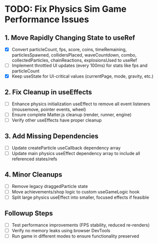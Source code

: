 # TODO: Fix Physics Sim Game Performance Issues

## 1. Move Rapidly Changing State to useRef
- [x] Convert particleCount, fps, score, coins, timeRemaining, particlesSpawned, collidersPlaced, waveCountdown, combo, collectedParticles, chainReactions, explosionsUsed to useRef
- [ ] Implement throttled UI updates (every 100ms) for stats like fps and particleCount
- [x] Keep useState for UI-critical values (currentPage, mode, gravity, etc.)

## 2. Fix Cleanup in useEffects
- [ ] Enhance physics initialization useEffect to remove all event listeners (mousemove, pointer events, wheel)
- [ ] Ensure complete Matter.js cleanup (render, runner, engine)
- [ ] Verify other useEffects have proper cleanup

## 3. Add Missing Dependencies
- [ ] Update createParticle useCallback dependency array
- [ ] Update main physics useEffect dependency array to include all referenced states/refs

## 4. Minor Cleanups
- [ ] Remove legacy draggedParticle state
- [ ] Move achievements/shop logic to custom useGameLogic hook
- [ ] Split large physics useEffect into smaller, focused effects if feasible

## Followup Steps
- [ ] Test performance improvements (FPS stability, reduced re-renders)
- [ ] Verify no memory leaks using browser DevTools
- [ ] Run game in different modes to ensure functionality preserved

